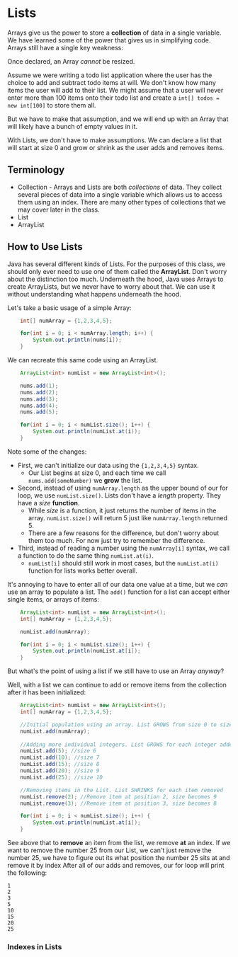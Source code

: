 # Lists
Arrays give us the power to store a **collection** of data in a single variable. We have learned some of the power that gives us in simplifying code. Arrays still have a single key weakness:

Once declared, an Array _cannot_ be resized.

Assume we were writing a todo list application where the user has the choice to add and subtract todo items at will. We don't know how many items the user will add to their list. We might assume that a user will never enter more than 100 items onto their todo list and create a ```int[] todos = new int[100]``` to store them all.

But we have to make that assumption, and we will end up with an Array that will likely have a bunch of empty values in it.

With Lists, we don't have to make assumptions. We can declare a list that will start at size 0 and grow or shrink as the user adds and removes items.

## Terminology
* Collection - Arrays and Lists are both _collections_ of data. They collect several pieces of data into a single variable which allows us to access them using an index. There are many other types of collections that we may cover later in the class.
* List
* ArrayList

## How to Use Lists
Java has several different kinds of Lists. For the purposes of this class, we should only ever need to use one of them called the **ArrayList**. Don't worry about the distinction too much. Underneath the hood, Java uses Arrays to create ArrayLists, but we never have to worry about that. We can use it without understanding what happens underneath the hood.

Let's take a basic usage of a simple Array:

```Java
    int[] numArray = {1,2,3,4,5};

    for(int i = 0; i < numArray.length; i++) {
        System.out.println(nums[i]);
    }
```

We can recreate this same code using an ArrayList.

```Java
    ArrayList<int> numList = new ArrayList<int>();

    nums.add(1);
    nums.add(2);
    nums.add(3);
    nums.add(4);
    nums.add(5);

    for(int i = 0; i < numList.size(); i++) {
        System.out.println(numList.at(i));
    }
```

Note some of the changes:
* First, we can't initialize our data using the ```{1,2,3,4,5}``` syntax.
    * Our List begins at size 0, and each time we call ```nums.add(someNumber)``` we **grow** the list.
* Second, instead of using ```numArray.length``` as the upper bound of our for loop, we use ```numList.size()```. Lists don't have a _length_ property. They have a _size_ **function**.
    * While _size_ is a function, it just returns the number of items in the array. ```numList.size()``` will return 5 just like ```numArray.length``` returned 5.
    * There are a few reasons for the difference, but don't worry about them too much. For now just try to remember the difference.
* Third, instead of reading a number using the ```numArray[i]``` syntax, we call a function to do the same thing ```numList.at(i)```.
    * ```numList[i]``` should still work in most cases, but the ```numList.at(i)``` function for lists works better overall.

It's annoying to have to enter all of our data one value at a time, but we _can_ use an array to populate a list. The ```add()``` function for a list can accept either single items, or arrays of items:

```Java
    ArrayList<int> numList = new ArrayList<int>();
    int[] numArray = {1,2,3,4,5};

    numList.add(numArray);

    for(int i = 0; i < numList.size(); i++) {
        System.out.println(numList.at[i]);
    }
```

But what's the point of using a list if we still have to use an Array _anyway_?

Well, with a list we can continue to add or remove items from the collection after it has been initialized:

```Java
    ArrayList<int> numList = new ArrayList<int>();
    int[] numArray = {1,2,3,4,5};

    //Initial population using an array. List GROWS from size 0 to size 5;
    numList.add(numArray);
    
    //Adding more individual integers. List GROWS for each integer added
    numList.add(5); //size 6
    numList.add(10); //size 7
    numList.add(15); //size 8
    numList.add(20); //size 9
    numList.add(25); //size 10

    //Removing items in the List. List SHRINKS for each item removed
    numList.remove(2); //Remove item at position 2, size becomes 9
    numList.remove(3); //Remove item at position 3, size becomes 8

    for(int i = 0; i < numList.size(); i++) {
        System.out.println(numList.at[i]);
    }
```

See above that to **remove** an item from the list, we remove **at** an index. If we want to remove the number 25 from our List, we can't just remove the number 25, we have to figure out its what position the number 25 sits at and remove it by index After all of our adds and removes, our for loop will print the following:

```
1
2
3
5
10
15
20
25
```

### Indexes in Lists

